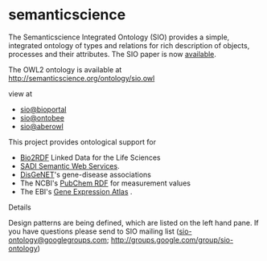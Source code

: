 # semanticscience
The Semanticscience Integrated Ontology (SIO) provides a simple, integrated ontology of types and relations for rich description of objects, processes and their attributes. The SIO paper is now [available](http://www.jbiomedsem.com/content/5/1/14).  

The OWL2 ontology is available at http://semanticscience.org/ontology/sio.owl 

view at 
* [sio@bioportal](http://bioportal.bioontology.org/ontologies/SIO)
* [sio@ontobee](http://www.ontobee.org/browser/index.php?o=SIO) 
* [sio@aberowl](http://aber-owl.net/ontology/SIO)

This project provides ontological support for 
* [Bio2RDF](http://bio2rdf.org/) Linked Data for the Life Sciences 
* [SADI Semantic Web Services](http://sadiframework.org). 
* [DisGeNET](http://rdf.imim.es/DisGeNET.html)'s gene-disease associations 
* The NCBI's [PubChem RDF](http://pubchem.ncbi.nlm.nih.gov/rdf/) for measurement values 
* The EBI's [Gene Expression Atlas](http://www.ebi.ac.uk/rdf/documentation/atlas) . 


Details

 Design patterns are being defined, which are listed on the left hand pane. If you have questions please send to SIO mailing list (sio-ontology@googlegroups.com; http://groups.google.com/group/sio-ontology) 
